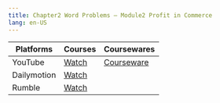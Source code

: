 ```yaml
---
title: Chapter2 Word Problems – Module2 Profit in Commerce
lang: en-US
---
```


| Platforms   | Courses                                                                                      | Coursewares                                                       |
|-------------|----------------------------------------------------------------------------------------------|-------------------------------------------------------------------|
| YouTube     | [Watch](https://www.youtube.com/watch?v=KeREF8Zw0vQ&list=PLm0MFkgiW1JgKq1kku2WxmrElFbDl7p_s) | [Courseware](../../public/math/Core%20Courses/pdf/Courseware.pdf) |
| Dailymotion | [Watch](https://www.dailymotion.com/video/x9gcnai?playlist=x9h6d2)                           |                                                                   |
| Rumble      | [Watch](https://rumble.com/v6s954d-7-chapter2-word-problems-module2-product-profits.html)                                    |                                                                   |


